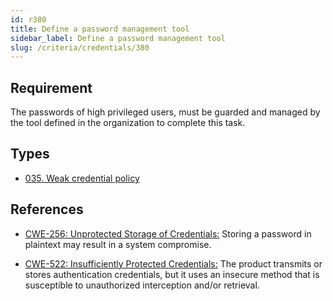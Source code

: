 ```yaml
---
id: r380
title: Define a password management tool
sidebar_label: Define a password management tool
slug: /criteria/credentials/380
---
```


## Requirement

The passwords of high privileged users,
must be guarded and managed
by the tool defined in the organization
to complete this task.

## Types

- [035. Weak credential policy](/types/035)

## References

- [CWE-256: Unprotected Storage of Credentials:](https://cwe.mitre.org/data/definitions/256.html)
Storing a password in plaintext
may result in a system compromise.

- [CWE-522: Insufficiently Protected Credentials:](https://cwe.mitre.org/data/definitions/522.html)
The product transmits or stores authentication credentials,
but it uses an insecure method
that is susceptible to unauthorized interception
and/or retrieval. 
